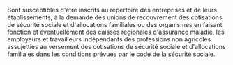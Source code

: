 Sont susceptibles d'être inscrits au répertoire des entreprises et de leurs établissements, à la demande des unions de recouvrement des cotisations de sécurité sociale et d'allocations familiales ou des organismes en faisant fonction et éventuellement des caisses régionales d'assurance maladie, les employeurs et travailleurs indépendants des professions non agricoles assujetties au versement des cotisations de sécurité sociale et d'allocations familiales dans les conditions prévues par le code de la sécurité sociale.
